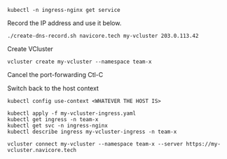 
```
kubectl -n ingress-nginx get service
```
Record the IP address and use it below.

```
./create-dns-record.sh navicore.tech my-vcluster 203.0.113.42
```

Create VCluster
```
vcluster create my-vcluster --namespace team-x
```
Cancel the port-forwarding Ctl-C

Switch back to the host context
```
kubectl config use-context <WHATEVER THE HOST IS>
```

```
kubectl apply -f my-vcluster-ingress.yaml
kubectl get ingress -n team-x
kubectl get svc -n ingress-nginx
kubectl describe ingress my-vcluster-ingress -n team-x
```

```
vcluster connect my-vcluster --namespace team-x --server https://my-vcluster.navicore.tech
```


